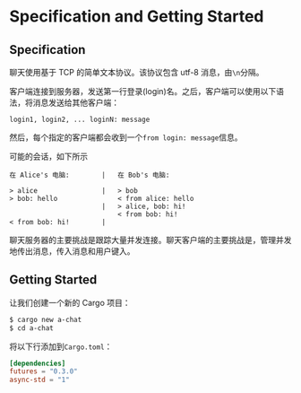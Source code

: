 # Specification and Getting Started

## Specification

聊天使用基于 TCP 的简单文本协议。该协议包含 utf-8 消息，由`\n`分隔。

客户端连接到服务器，发送第一行登录(login)名。之后，客户端可以使用以下语法，将消息发送给其他客户端：

```text
login1, login2, ... loginN: message
```

然后，每个指定的客户端都会收到一个`from login: message`信息。

可能的会话，如下所示

```text
在 Alice's 电脑:        |   在 Bob's 电脑:

> alice                |   > bob
> bob: hello               < from alice: hello
                       |   > alice, bob: hi!
                           < from bob: hi!
< from bob: hi!        |
```

聊天服务器的主要挑战是跟踪大量并发连接。聊天客户端的主要挑战是，管理并发地传出消息，传入消息和用户键入。

## Getting Started

让我们创建一个新的 Cargo 项目：

```bash
$ cargo new a-chat
$ cd a-chat
```

将以下行添加到`Cargo.toml`：

```toml
[dependencies]
futures = "0.3.0"
async-std = "1"
```
